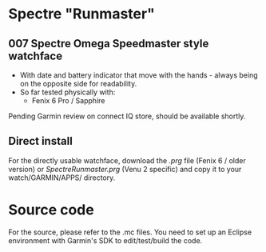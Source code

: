 # Spectre "Runmaster"
## 007 Spectre Omega Speedmaster style watchface

* With date and battery indicator that move with the hands - always being on the opposite side for readability.
* So far tested physically with:
  * Fenix 6 Pro / Sapphire

Pending Garmin review on connect IQ store, should be available shortly.


## Direct install
For the directly usable watchface, download the *.prg* file (Fenix 6 / older version) or *SpectreRunmaster.prg* (Venu 2 specific) and copy it to your watch/GARMIN/APPS/ directory.


# Source code
For the source, please refer to the .mc files. You need to set up an Eclipse environment with Garmin's SDK to edit/test/build the code.
